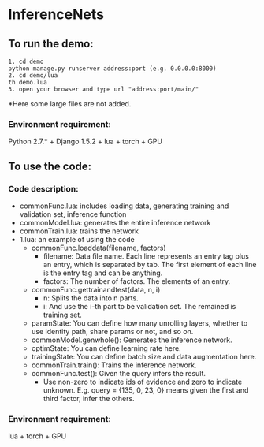 # InferenceNets

## To run the demo:

	1. cd demo
	python manage.py runserver address:port (e.g. 0.0.0.0:8000)
	2. cd demo/lua
	th demo.lua
	3. open your browser and type url "address:port/main/"

*Here some large files are not added.

### Environment requirement:

Python 2.7.* + Django 1.5.2 + lua + torch + GPU

## To use the code:

### Code description:

- commonFunc.lua: includes loading data, generating training and validation set, inference function
- commonModel.lua: generates the entire inference network
- commonTrain.lua: trains the network
- 1.lua: an example of using the code
	- commonFunc.loaddata(filename, factors)
		- filename: Data file name. Each line represents an entry tag plus an entry, which is separated by tab. The first element of each line is the entry tag and can be anything.
		- factors: The number of factors. The elements of an entry.
	- commonFunc.gettrainandtest(data, n, i)
		- n: Splits the data into n parts.
		- i: And use the i-th part to be validation set. The remained is training set.
	- paramState: You can define how many unrolling layers, whether to use identity path, share params or not, and so on.
	- commonModel.genwhole(): Generates the inference network.
	- optimState: You can define learning rate here.
	- trainingState: You can define batch size and data augmentation here.
	- commonTrain.train(): Trains the inference network.
	- commonFunc.test(): Given the query infers the result.
		- Use non-zero to indicate ids of evidence and zero to indicate unknown. E.g. query = {135, 0, 23, 0} means given the first and third factor, infer the others.

### Environment requirement:

lua + torch + GPU
